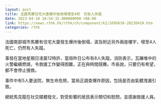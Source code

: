 ```yaml
---
layout: post
title: 法國馬賽住宅大廈爆炸後倒塌增至4死　仍有人失蹤
date: 2023-04-10 18:54:32.000000000 +08:00
link: https://news.rthk.hk/rthk/ch/component/k2/1695638-20230410.htm
categories: rthk
---
```


法國南部城市馬賽有住宅大廈發生爆炸後倒塌，波及附近另外兩座樓宇，增至4人死亡，仍然有人失蹤。

事發在當地星期日凌晨12時許，當局昨日公布有8人失蹤。消防表示，瓦礫堆中的火警繼續燃燒，令救援工作變得困難，正在與時間競賽。市長說，只要仍有希望，都不會停止搜救。

事件中有5人要送院，無生命危險，當局正調查爆炸原因，包括是否由氣體洩漏引致。

總統馬克龍在社交媒體發文，對受影響的居民表示關切和慰問，並感謝救援人員。

